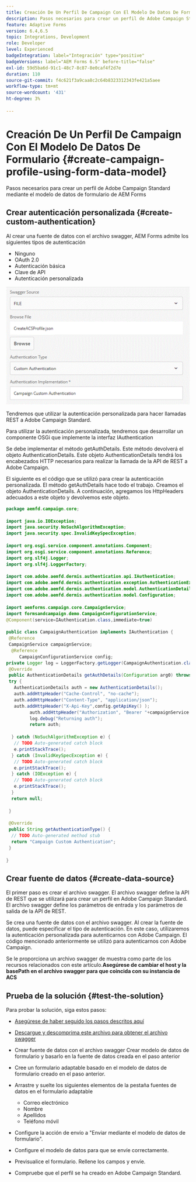 ```yaml
---
title: Creación De Un Perfil De Campaign Con El Modelo De Datos De Formulario
description: Pasos necesarios para crear un perfil de Adobe Campaign Standard mediante el modelo de datos de formulario de AEM Forms
feature: Adaptive Forms
version: 6.4,6.5
topic: Integrations, Development
role: Developer
level: Experienced
badgeIntegration: label="Integración" type="positive"
badgeVersions: label="AEM Forms 6.5" before-title="false"
exl-id: 59d5ba6d-91c1-48c7-8c87-8e0caf4f2d7e
duration: 110
source-git-commit: f4c621f3a9caa8c2c64b8323312343fe421a5aee
workflow-type: tm+mt
source-wordcount: '431'
ht-degree: 3%

---
```


# Creación De Un Perfil De Campaign Con El Modelo De Datos De Formulario {#create-campaign-profile-using-form-data-model}

Pasos necesarios para crear un perfil de Adobe Campaign Standard mediante el modelo de datos de formulario de AEM Forms

## Crear autenticación personalizada {#create-custom-authentication}

Al crear una fuente de datos con el archivo swagger, AEM Forms admite los siguientes tipos de autenticación

* Ninguno
* OAuth 2.0
* Autenticación básica
* Clave de API
* Autenticación personalizada

![campaingfdm](assets/campaignfdm.gif)

Tendremos que utilizar la autenticación personalizada para hacer llamadas REST a Adobe Campaign Standard.

Para utilizar la autenticación personalizada, tendremos que desarrollar un componente OSGi que implemente la interfaz IAuthentication

Se debe implementar el método getAuthDetails. Este método devolverá el objeto AuthenticationDetails. Este objeto AuthenticationDetails tendrá los encabezados HTTP necesarios para realizar la llamada de la API de REST a Adobe Campaign.

El siguiente es el código que se utilizó para crear la autenticación personalizada. El método getAuthDetails hace todo el trabajo. Creamos el objeto AuthenticationDetails. A continuación, agregamos los HttpHeaders adecuados a este objeto y devolvemos este objeto.

```java
package aemfd.campaign.core;

import java.io.IOException;
import java.security.NoSuchAlgorithmException;
import java.security.spec.InvalidKeySpecException;

import org.osgi.service.component.annotations.Component;
import org.osgi.service.component.annotations.Reference;
import org.slf4j.Logger;
import org.slf4j.LoggerFactory;

import com.adobe.aemfd.dermis.authentication.api.IAuthentication;
import com.adobe.aemfd.dermis.authentication.exception.AuthenticationException;
import com.adobe.aemfd.dermis.authentication.model.AuthenticationDetails;
import com.adobe.aemfd.dermis.authentication.model.Configuration;

import aemforms.campaign.core.CampaignService;
import formsandcampaign.demo.CampaignConfigurationService;
@Component(service=IAuthentication.class,immediate=true)

public class CampaignAuthentication implements IAuthentication {
 @Reference
 CampaignService campaignService;
  @Reference
     CampaignConfigurationService config;
private Logger log = LoggerFactory.getLogger(CampaignAuthentication.class);
 @Override
 public AuthenticationDetails getAuthDetails(Configuration arg0) throws AuthenticationException {
 try {
   AuthenticationDetails auth = new AuthenticationDetails();
   auth.addHttpHeader("Cache-Control", "no-cache");
   auth.addHttpHeader("Content-Type", "application/json");
   auth.addHttpHeader("X-Api-Key",config.getApiKey() );
         auth.addHttpHeader("Authorization", "Bearer "+campaignService.getAccessToken());
         log.debug("Returning auth");
         return auth;
   
  } catch (NoSuchAlgorithmException e) {
   // TODO Auto-generated catch block
   e.printStackTrace();
  } catch (InvalidKeySpecException e) {
   // TODO Auto-generated catch block
   e.printStackTrace();
  } catch (IOException e) {
   // TODO Auto-generated catch block
   e.printStackTrace();
  }
  return null;
  
 }

 @Override
 public String getAuthenticationType() {
  // TODO Auto-generated method stub
  return "Campaign Custom Authentication";
 }

}
```

## Crear fuente de datos {#create-data-source}

El primer paso es crear el archivo swagger. El archivo swagger define la API de REST que se utilizará para crear un perfil en Adobe Campaign Standard. El archivo swagger define los parámetros de entrada y los parámetros de salida de la API de REST.

Se crea una fuente de datos con el archivo swagger. Al crear la fuente de datos, puede especificar el tipo de autenticación. En este caso, utilizaremos la autenticación personalizada para autenticarnos con Adobe Campaign. El código mencionado anteriormente se utilizó para autenticarnos con Adobe Campaign.

Se le proporciona un archivo swagger de muestra como parte de los recursos relacionados con este artículo.**Asegúrese de cambiar el host y la basePath en el archivo swagger para que coincida con su instancia de ACS**

## Prueba de la solución {#test-the-solution}

Para probar la solución, siga estos pasos:
* [Asegúrese de haber seguido los pasos descritos aquí](aem-forms-with-campaign-standard-getting-started-tutorial.md)
* [Descargue y descomprima este archivo para obtener el archivo swagger](assets/create-acs-profile-swagger-file.zip)
* Crear fuente de datos con el archivo swagger Crear modelo de datos de formulario y basarlo en la fuente de datos creada en el paso anterior
* Cree un formulario adaptable basado en el modelo de datos de formulario creado en el paso anterior.
* Arrastre y suelte los siguientes elementos de la pestaña fuentes de datos en el formulario adaptable

   * Correo electrónico
   * Nombre
   * Apellidos
   * Teléfono móvil

* Configure la acción de envío a &quot;Enviar mediante el modelo de datos de formulario&quot;.
* Configure el modelo de datos para que se envíe correctamente.
* Previsualice el formulario. Rellene los campos y envíe.
* Compruebe que el perfil se ha creado en Adobe Campaign Standard.
